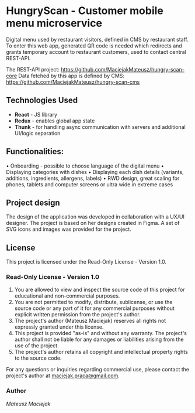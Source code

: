 # HungryScan - Customer mobile menu microservice

Digital menu used by restaurant visitors, defined in CMS by restaurant staff. To enter this web app, generated QR code is needed which redirects and grants temporary account to restaurant customers, used to contact central REST-API.

The REST-API project: https://github.com/MaciejakMateusz/hungry-scan-core
Data fetched by this app is defined by CMS: https://github.com/MaciejakMateusz/hungry-scan-cms

## Technologies Used
- **React** - JS library
- **Redux** - enables global app state
- **Thunk** - for handling async communication with servers and additional UI/logic separation

## Functionalities:
• Onboarding - possible to choose language of the digital menu
• Displaying categories with dishes
• Displaying each dish details (variants, additions, ingredients, allergens, labels)
• RWD design, great scaling for phones, tablets and computer screens or ultra wide in extreme cases

## Project design
The design of the application was developed in collaboration with a UX/UI designer. The project is based on her designs created in Figma. A set of SVG icons and images was provided for the project.


## License

This project is licensed under the Read-Only License - Version 1.0.

### Read-Only License - Version 1.0

1. You are allowed to view and inspect the source code of this project for educational
   and non-commercial purposes.
2. You are not permitted to modify, distribute, sublicense, or use the source code or
   any part of it for any commercial purposes without explicit written permission from
   the project's author.
3. The project's author (Mateusz Maciejak) reserves all rights not expressly granted
   under this license.
4. This project is provided "as-is" and without any warranty. The project's author
   shall not be liable for any damages or liabilities arising from the use of the project.
5. The project's author retains all copyright and intellectual property rights to
   the source code.

For any questions or inquiries regarding commercial use, please contact the project's
author at maciejak.praca@gmail.com.

### Author

*Mateusz Maciejak*

